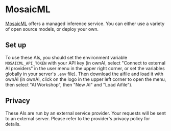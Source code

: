 # MosaicML

[MosaicML](https://docs.mosaicml.com/en/latest/inference.html) offers a managed inference service. You can either use a variety of open source models, or deploy your own.

## Set up

To use these AIs, you should set the environment variable `MOSAICML_API_TOKEN` with your API key (in ownAI, select "Connect to external AI providers" in the user menu in the upper right corner, or set the variables globally in your server's `.env` file).
Then download the aifile and load it with ownAI (in ownAI, click on the logo in the upper left corner to open the menu, then select "AI Workshop", then "New AI" and "Load Aifile").

## Privacy

These AIs are run by an external service provider. Your requests will be sent to an external server. Please refer to the provider's privacy policy for details.
